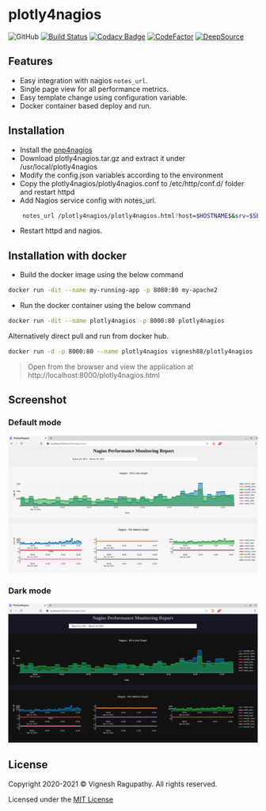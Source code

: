 # plotly4nagios

![GitHub](https://img.shields.io/github/license/vignesh88/plotly4nagios)
[![Build Status](https://travis-ci.com/vignesh88/plotly4nagios.svg?branch=main)](https://travis-ci.com/vignesh88/plotly4nagios)
[![Codacy Badge](https://api.codacy.com/project/badge/Grade/b5584b07ff944a77a9e1fcd0951c2eb8)](https://app.codacy.com/gh/vignesh88/plotly4nagios?utm_source=github.com&utm_medium=referral&utm_content=vignesh88/plotly4nagios&utm_campaign=Badge_Grade_Settings)
[![CodeFactor](https://www.codefactor.io/repository/github/vignesh88/plotly4nagios/badge)](https://www.codefactor.io/repository/github/vignesh88/plotly4nagios)
[![DeepSource](https://deepsource.io/gh/vignesh88/plotly4nagios.svg/?label=active+issues&show_trend=true)](https://deepsource.io/gh/vignesh88/plotly4nagios/?ref=repository-badge)

## Features

- Easy integration with nagios `notes_url`.
- Single page view for all performance metrics.
- Easy template change using configuration variable.
- Docker container based deploy and run.

## Installation

- Install the [pnp4nagios](https://support.nagios.com/kb/article/nagios-core-performance-graphs-using-pnp4nagios-801.html)
- Download plotly4nagios.tar.gz and extract it under /usr/local/plotly4nagios
- Modify the config.json variables according to the environment
- Copy the plotly4nagios/plotly4nagios.conf to /etc/http/conf.d/ folder and restart httpd
- Add Nagios service config with  notes_url.

``` bash
    notes_url /plotly4nagios/plotly4nagios.html?host=$HOSTNAME$&srv=$SERVICEDESC$
```

- Restart httpd and nagios.

## Installation with docker

- Build the docker image using the below command

```bash
docker run -dit --name my-running-app -p 8080:80 my-apache2
```

- Run the docker container using the below command

```bash
docker run -dit --name plotly4nagios -p 8000:80 plotly4nagios
```

Alternatively direct pull and run from docker hub.

```bash
docker run -d -p 8000:80 --name plotly4nagios vignesh88/plotly4nagios
```

> Open from the browser and view the application at http://localhost:8000/plotly4nagios.html

## Screenshot

### Default mode

![Alt text](img/screenshot.png?raw=true "Title")

### Dark mode

![Alt text](img/screenshot_darkmode.png?raw=true "Title")

## License

Copyright 2020-2021 © Vignesh Ragupathy. All rights reserved.

Licensed under the [MIT License](https://github.com/vignesh88/plotly4nagios/blob/ed09f8d687014107c8002d92acbc7acd2f62468a/LICENSE)